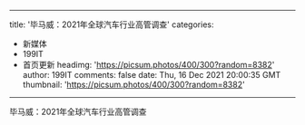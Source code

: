 
---
title: '毕马威：2021年全球汽车行业高管调查'
categories: 
 - 新媒体
 - 199IT
 - 首页更新
headimg: 'https://picsum.photos/400/300?random=8382'
author: 199IT
comments: false
date: Thu, 16 Dec 2021 20:00:35 GMT
thumbnail: 'https://picsum.photos/400/300?random=8382'
---

<div>   
毕马威：2021年全球汽车行业高管调查  
</div>
            